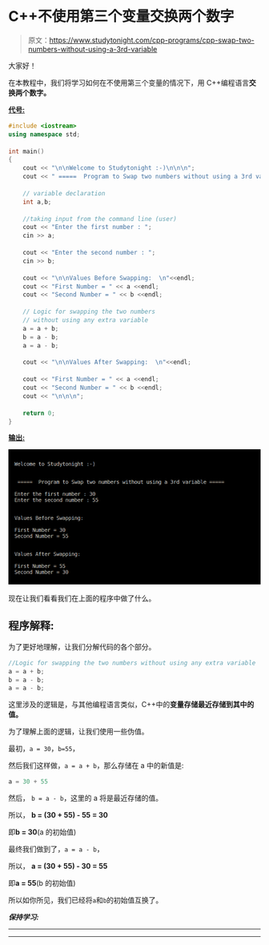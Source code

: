 # C++不使用第三个变量交换两个数字

> 原文：<https://www.studytonight.com/cpp-programs/cpp-swap-two-numbers-without-using-a-3rd-variable>

大家好！

在本教程中，我们将学习如何在不使用第三个变量的情况下，用 C++编程语言**交换两个数字。**

<u>**代号:**</u>

```cpp
#include <iostream>
using namespace std;

int main()
{
    cout << "\n\nWelcome to Studytonight :-)\n\n\n";
    cout << " =====  Program to Swap two numbers without using a 3rd variable ===== \n\n";

    // variable declaration
    int a,b;

    //taking input from the command line (user)
    cout << "Enter the first number : ";
    cin >> a;

    cout << "Enter the second number : ";
    cin >> b;

    cout << "\n\nValues Before Swapping:  \n"<<endl;
    cout << "First Number = " << a <<endl;
    cout << "Second Number = " << b <<endl;

    // Logic for swapping the two numbers 
    // without using any extra variable
    a = a + b;
    b = a - b;
    a = a - b;

    cout << "\n\nValues After Swapping:  \n"<<endl;

    cout << "First Number = " << a <<endl;
    cout << "Second Number = " << b <<endl;
    cout << "\n\n\n";

    return 0;
} 
```

<u>**输出:**</u>

![C++ swapping without using a temp variable program](img/7e7936cf75c86bdd48dba29d46a2a4b3.png)

现在让我们看看我们在上面的程序中做了什么。

## 程序解释:

为了更好地理解，让我们分解代码的各个部分。

```cpp
//Logic for swapping the two numbers without using any extra variable
a = a + b;
b = a - b;
a = a - b;
```

这里涉及的逻辑是，与其他编程语言类似，C++中的**变量存储最近存储到其中的值。**

为了理解上面的逻辑，让我们使用一些伪值。

最初，`a = 30`，`b=55`，

然后我们这样做，`a = a + b`，那么存储在 a 中的新值是:

```cpp
a = 30 + 55
```

然后， `b = a - b`，这里的 a 将是最近存储的值。

所以， **b = (30 + 55) - 55 = 30**

即**b = 30**(a 的初始值)

最终我们做到了，`a = a - b`，

所以， **a = (30 + 55) - 30 = 55**

即**a = 55**(b 的初始值)

所以如你所见，我们已经将`a`和`b`的初始值互换了。

***保持学习:***

* * *

* * *